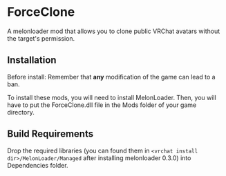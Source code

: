 # ForceClone
A melonloader mod that allows you to clone public VRChat avatars without the target's permission.

## Installation
Before install:
Remember that **any** modification of the game can lead to a ban.

To install these mods, you will need to install MelonLoader. Then, you will have to put the ForceClone.dll file in the Mods folder of your game directory.

## Build Requirements
Drop the required libraries (you can found them in `<vrchat install dir>/MelonLoader/Managed` after installing melonloader 0.3.0) into Dependencies folder.
